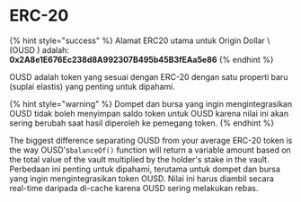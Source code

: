# ERC-20

{% hint style="success" %}
Alamat ERC20 utama untuk Origin Dollar \ (OUSD \) adalah:   
**0x2A8e1E676Ec238d8A992307B495b45B3fEAa5e86**
{% endhint %}

OUSD adalah token yang sesuai dengan ERC-20 dengan satu properti baru \(suplai elastis\) yang penting untuk dipahami.

{% hint style="warning" %}
Dompet dan bursa yang ingin mengintegrasikan OUSD tidak boleh menyimpan saldo token untuk OUSD karena nilai ini akan sering berubah saat hasil diperoleh ke pemegang token.
{% endhint %}

The biggest difference separating OUSD from your average ERC-20 token is the way OUSD's`balanceOf()` function will return a variable amount based on the total value of the vault multiplied by the holder's stake in the vault. Perbedaan ini penting untuk dipahami, terutama untuk dompet dan bursa yang ingin mengintegrasikan token OUSD. Nilai ini harus diambil secara real-time daripada di-cache karena OUSD sering melakukan rebas.





